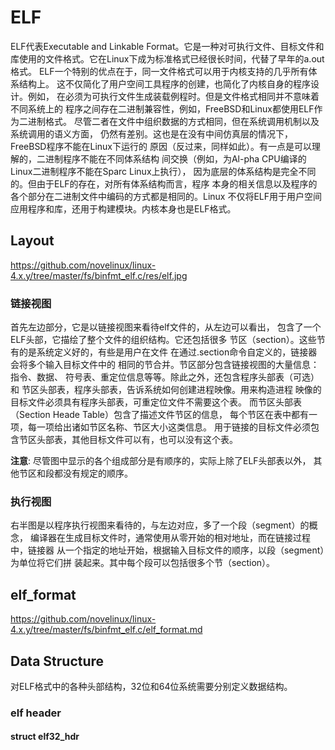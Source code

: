 ELF
========================================

ELF代表Executable and Linkable Format。它是一种对可执行文件、目标文件和
库使用的文件格式。它在Linux下成为标准格式已经很长时间，代替了早年的a.out格式。
ELF一个特别的优点在于，同一文件格式可以用于内核支持的几乎所有体系结构上。
这不仅简化了用户空间工具程序的创建，也简化了内核自身的程序设计。例如，
在必须为可执行文件生成装载例程时。但是文件格式相同并不意味着不同系统上的
程序之间存在二进制兼容性，例如，FreeBSD和Linux都使用ELF作为二进制格式。
尽管二者在文件中组织数据的方式相同，但在系统调用机制以及系统调用的语义方面，
仍然有差别。这也是在没有中间仿真层的情况下，FreeBSD程序不能在Linux下运行的
原因（反过来，同样如此）。有一点是可以理解的，二进制程序不能在不同体系结构
间交换（例如，为Al-pha CPU编译的Linux二进制程序不能在Sparc Linux上执行），
因为底层的体系结构是完全不同的。但由于ELF的存在，对所有体系结构而言，程序
本身的相关信息以及程序的各个部分在二进制文件中编码的方式都是相同的。Linux
不仅将ELF用于用户空间应用程序和库，还用于构建模块。内核本身也是ELF格式。

Layout
----------------------------------------

https://github.com/novelinux/linux-4.x.y/tree/master/fs/binfmt_elf.c/res/elf.jpg

### 链接视图

首先左边部分，它是以链接视图来看待elf文件的，从左边可以看出，
包含了一个ELF头部，它描绘了整个文件的组织结构。它还包括很多
节区（section）。这些节有的是系统定义好的，有些是用户在文件
在通过.section命令自定义的，链接器会将多个输入目标文件中的
相同的节合并。节区部分包含链接视图的大量信息：指令、数据、
符号表、重定位信息等等。除此之外，还包含程序头部表（可选）和
节区头部表，程序头部表，告诉系统如何创建进程映像。用来构造进程
映像的目标文件必须具有程序头部表，可重定位文件不需要这个表。
而节区头部表（Section Heade Table）包含了描述文件节区的信息，
每个节区在表中都有一项，每一项给出诸如节区名称、节区大小这类信息。
用于链接的目标文件必须包含节区头部表，其他目标文件可以有，也可以没有这个表。

**注意**: 尽管图中显示的各个组成部分是有顺序的，实际上除了ELF头部表以外，
其他节区和段都没有规定的顺序。

### 执行视图

右半图是以程序执行视图来看待的，与左边对应，多了一个段（segment）的概念，
编译器在生成目标文件时，通常使用从零开始的相对地址，而在链接过程中，链接器
从一个指定的地址开始，根据输入目标文件的顺序，以段（segment）为单位将它们拼
装起来。其中每个段可以包括很多个节（section）。

elf_format
----------------------------------------

https://github.com/novelinux/linux-4.x.y/tree/master/fs/binfmt_elf.c/elf_format.md

Data Structure
----------------------------------------

对ELF格式中的各种头部结构，32位和64位系统需要分别定义数据结构。

### elf header

#### struct elf32_hdr
